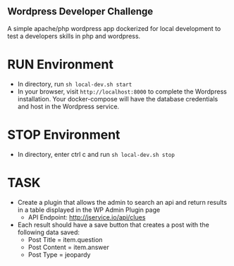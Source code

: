 ## Wordpress Developer Challenge
A simple apache/php wordpress app dockerized for local development to test a developers skills in php and wordpress.

# RUN Environment
- In directory, run ```sh local-dev.sh start```
- In your browser, visit ```http://localhost:8000``` to complete the Wordpress installation. Your docker-compose will have the database credentials and host in the Wordpress service.

# STOP Environment
- In directory, enter ctrl c and run ```sh local-dev.sh stop```

# TASK
- Create a plugin that allows the admin to search an api and return results in a table displayed in the WP Admin Plugin page
    - API Endpoint: http://jservice.io/api/clues
- Each result should have a save button that creates a post with the following data saved:
    - Post Title = item.question
    - Post Content = item.answer
    - Post Type = jeopardy